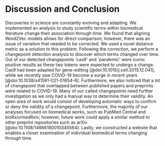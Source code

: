 # Discussion and Conclusion

Discoveries in science are constantly evolving and adapting.
We implemented an analysis to study scientific terms within biomedical literature change their association through time.
We found that aligning Word2Vec models allows for direct comparison; however, there was an issue of variation that needed to be corrected.
We used a novel distance metric as a solution to this problem.
Following the correction, we perform a changepoint detection analysis to discover which terms changed over time.
Out of our detected changepoints 'cas9' and 'pandemic' were iconic positive results as these two tokens were expected to undergo a change. 
Cas9 had been adapted for gene-editing [@doi:10.1016/j.cell.2015.12.041], while we recently saw COVID-19 become a surge in recent years [@doi:10.1038/s41591-021-01654-6].
Furthermore, we also noticed that a lot of changepoint that overlapped between published papers and preprints were related to COVID-19.
Many of our called changepoints need further investigation as we only had a manual way to determine their validity.
An open area of work would consist of developing automatic ways to confirm or deny the validity of a changepoint.
Furthermore, the majority of our analyses focused on biomedical works, such as PubMed Central and bioRxiv/medRxiv; however, future work could apply a similar method to other preprint repositories such as arXiv [@doi:10.1108/14666180010345564].
Lastly, we constructed a website that enables a closer examination of individual biomedical terms changing through time.